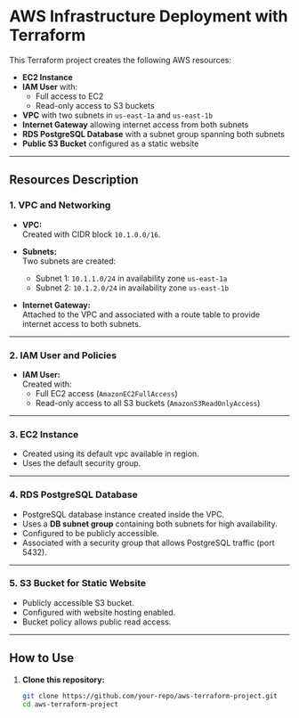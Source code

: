 # AWS Infrastructure Deployment with Terraform

This Terraform project creates the following AWS resources:

- **EC2 Instance**
- **IAM User** with:
  - Full access to EC2
  - Read-only access to S3 buckets
- **VPC** with two subnets in `us-east-1a` and `us-east-1b`
- **Internet Gateway** allowing internet access from both subnets
- **RDS PostgreSQL Database** with a subnet group spanning both subnets
- **Public S3 Bucket** configured as a static website

---

## Resources Description

### 1. VPC and Networking

- **VPC:**  
  Created with CIDR block `10.1.0.0/16`.
  
- **Subnets:**  
  Two subnets are created:
  - Subnet 1: `10.1.1.0/24` in availability zone `us-east-1a`
  - Subnet 2: `10.1.2.0/24` in availability zone `us-east-1b`

- **Internet Gateway:**  
  Attached to the VPC and associated with a route table to provide internet access to both subnets.

---

### 2. IAM User and Policies

- **IAM User:**  
  Created with:
  - Full EC2 access (`AmazonEC2FullAccess`)
  - Read-only access to all S3 buckets (`AmazonS3ReadOnlyAccess`)

---

### 3. EC2 Instance

- Created using its default vpc available in region.
- Uses the default security group.

---

### 4. RDS PostgreSQL Database

- PostgreSQL database instance created inside the VPC.
- Uses a **DB subnet group** containing both subnets for high availability.
- Configured to be publicly accessible.
- Associated with a security group that allows PostgreSQL traffic (port 5432).

---

### 5. S3 Bucket for Static Website

- Publicly accessible S3 bucket.
- Configured with website hosting enabled.
- Bucket policy allows public read access.

---

## How to Use

1. **Clone this repository:**

   ```bash
   git clone https://github.com/your-repo/aws-terraform-project.git
   cd aws-terraform-project

